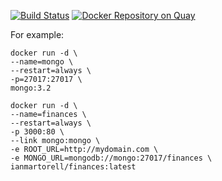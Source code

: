 [![Build Status](https://travis-ci.org/ianmartorell/finances.svg?branch=master)](https://travis-ci.org/ianmartorell/finances)
[![Docker Repository on Quay](https://quay.io/repository/ian/finances/status "Docker Repository on Quay")](https://quay.io/repository/ian/finances)

For example:

```
docker run -d \
--name=mongo \
--restart=always \
-p=27017:27017 \
mongo:3.2

docker run -d \
--name=finances \
--restart=always \
-p 3000:80 \
--link mongo:mongo \
-e ROOT_URL=http://mydomain.com \
-e MONGO_URL=mongodb://mongo:27017/finances \
ianmartorell/finances:latest
```
